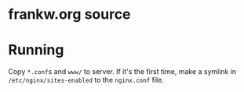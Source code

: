 # frankw.org source

# Running
Copy `*.conf`s and `www/` to server.
If it's the first time, make a symlink in `/etc/nginx/sites-enabled` to the `nginx.conf` file.
